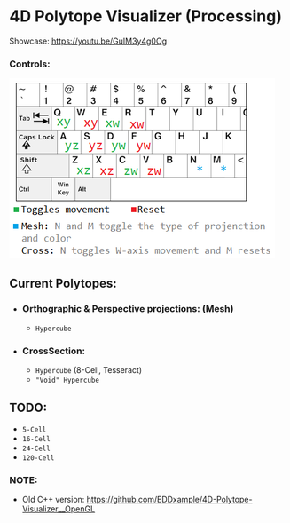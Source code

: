 # 4D Polytope Visualizer (Processing)
Showcase: https://youtu.be/GuIM3y4g0Og

### Controls:
![[controls pic]](Controls.png)


## Current Polytopes:
* ### Orthographic & Perspective projections: (Mesh)
  - ``Hypercube``
* ### CrossSection:
  - ``Hypercube`` (8-Cell, Tesseract)
  - ``"Void" Hypercube``

## TODO:
- ``5-Cell``
- ``16-Cell``
- ``24-Cell``
- ``120-Cell``

### NOTE:
- Old C++ version: https://github.com/EDDxample/4D-Polytope-Visualizer__OpenGL
